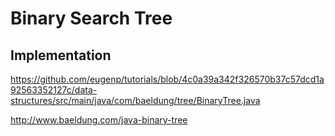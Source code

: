 # Binary Search Tree

## Implementation
https://github.com/eugenp/tutorials/blob/4c0a39a342f326570b37c57dcd1a92563352127c/data-structures/src/main/java/com/baeldung/tree/BinaryTree.java

http://www.baeldung.com/java-binary-tree
